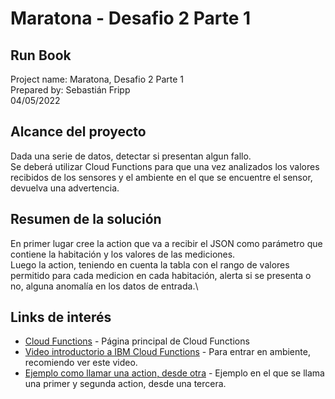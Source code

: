 # Maratona - Desafio 2 Parte 1
## Run Book
Project name: Maratona, Desafio 2 Parte 1\
Prepared by: Sebastián Fripp\
04/05/2022

## Alcance del proyecto
Dada una serie de datos, detectar si presentan algun fallo.\
Se deberá utilizar Cloud Functions para que una vez analizados los valores recibidos de los sensores y el ambiente en el que se encuentre el sensor, devuelva una advertencia.

## Resumen de la solución
En primer lugar cree la action que va a recibir el JSON como parámetro que contiene la habitación y los valores de las mediciones.\
Luego la action, teniendo en cuenta la tabla con el rango de valores permitido para cada medicion en cada habitación, alerta si se presenta o no, alguna anomalía en los datos de entrada.\

## Links de interés
* [Cloud Functions](https://cloud.ibm.com/functions/) - Página principal de Cloud Functions
* [Video introductorio a IBM Cloud Functions](https://www.youtube.com/watch?v=lq6BXii31Eo) - Para entrar en ambiente, recomiendo ver este video.
* [Ejemplo como llamar una action, desde otra](https://cloud.ibm.com/docs/openwhisk?topic=openwhisk-tutorial_action) - Ejemplo en el que se llama una primer y segunda action, desde una tercera.

